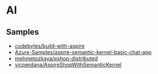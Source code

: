 # AI

## Samples
- [codebytes/build-with-aspire](https://github.com/codebytes/build-with-aspire)
- [Azure-Samples/aspire-semantic-kernel-basic-chat-app](https://github.com/Azure-Samples/aspire-semantic-kernel-basic-chat-app)
- [mehmetozkaya/eshop-distributed](https://github.com/mehmetozkaya/eshop-distributed)
- [vicperdana/AspireShopWithSemanticKernel](https://github.com/vicperdana/AspireShopWithSemanticKernel)